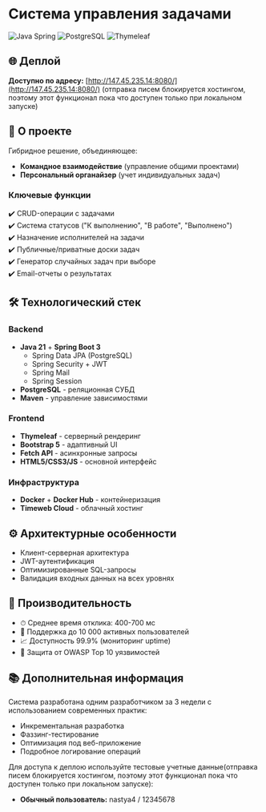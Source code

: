# Система управления задачами

![Java Spring](https://img.shields.io/badge/Spring-6DB33F?style=for-the-badge&logo=spring&logoColor=white)
![PostgreSQL](https://img.shields.io/badge/PostgreSQL-316192?style=for-the-badge&logo=postgresql&logoColor=white)
![Thymeleaf](https://img.shields.io/badge/Thymeleaf-005F0F?style=for-the-badge&logo=thymeleaf&logoColor=white)

## 🌐 Деплой
**Доступно по адресу:** [http://147.45.235.14:8080/](http://147.45.235.14:8080/)
(отправка писем блокируется хостингом, поэтому этот функционал пока что доступен только при локальном запуске)
## 📌 О проекте

Гибридное решение, объединяющее:
- **Командное взаимодействие** (управление общими проектами)
- **Персональный органайзер** (учет индивидуальных задач)

### Ключевые функции
✔️ CRUD-операции с задачами  
✔️ Система статусов ("К выполнению", "В работе", "Выполнено")  
✔️ Назначение исполнителей на задачи  
✔️ Публичные/приватные доски задач  
✔️ Генератор случайных задач при выборе  
✔️ Email-отчеты о результатах  

## 🛠 Технологический стек

### Backend
- **Java 21** + **Spring Boot 3**
  - Spring Data JPA (PostgreSQL)
  - Spring Security + JWT
  - Spring Mail
  - Spring Session
- **PostgreSQL** - реляционная СУБД
- **Maven** - управление зависимостями

### Frontend
- **Thymeleaf** - серверный рендеринг
- **Bootstrap 5** - адаптивный UI
- **Fetch API** - асинхронные запросы
- **HTML5/CSS3/JS** - основной интерфейс

### Инфраструктура
- **Docker** + **Docker Hub** - контейнеризация
- **Timeweb Cloud** - облачный хостинг

## ⚙️ Архитектурные особенности
- Клиент-серверная архитектура
- JWT-аутентификация
- Оптимизированные SQL-запросы
- Валидация входных данных на всех уровнях

## 🚀 Производительность
- ⏱ Среднее время отклика: 400-700 мс
- 🚀 Поддержка до 10 000 активных пользователей
- 📈 Доступность 99.9% (мониторинг uptime)
- 🔐 Защита от OWASP Top 10 уязвимостей

## 📚 Дополнительная информация
Система разработана одним разработчиком за 3 недели с использованием современных практик:
- Инкрементальная разработка
- Фаззинг-тестирование
- Оптимизация под веб-приложение
- Подробное логирование операций


Для доступа к деплою используйте тестовые учетные данные(отправка писем блокируется хостингом, поэтому этот функционал пока что доступен только при локальном запуске):
- **Обычный пользователь:** nastya4 / 12345678
